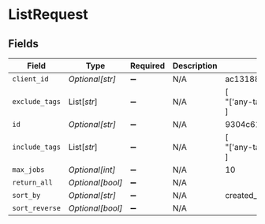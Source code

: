 # ListRequest


## Fields

| Field                                                            | Type                                                             | Required                                                         | Description                                                      | Example                                                          |
| ---------------------------------------------------------------- | ---------------------------------------------------------------- | ---------------------------------------------------------------- | ---------------------------------------------------------------- | ---------------------------------------------------------------- |
| `client_id`                                                      | *Optional[str]*                                                  | :heavy_minus_sign:                                               | N/A                                                              | ac13188e93c97a9c2e7cf8e86c7313156a73436036f30da1ececc2ce79f9ea51 |
| `exclude_tags`                                                   | List[*str*]                                                      | :heavy_minus_sign:                                               | N/A                                                              | [<br/>"['any-tag']"<br/>]                                        |
| `id`                                                             | *Optional[str]*                                                  | :heavy_minus_sign:                                               | N/A                                                              | 9304c616-291f-41ad-b862-54e133c0149e                             |
| `include_tags`                                                   | List[*str*]                                                      | :heavy_minus_sign:                                               | N/A                                                              | [<br/>"['any-tag']"<br/>]                                        |
| `max_jobs`                                                       | *Optional[int]*                                                  | :heavy_minus_sign:                                               | N/A                                                              | 10                                                               |
| `return_all`                                                     | *Optional[bool]*                                                 | :heavy_minus_sign:                                               | N/A                                                              |                                                                  |
| `sort_by`                                                        | *Optional[str]*                                                  | :heavy_minus_sign:                                               | N/A                                                              | created_at                                                       |
| `sort_reverse`                                                   | *Optional[bool]*                                                 | :heavy_minus_sign:                                               | N/A                                                              |                                                                  |